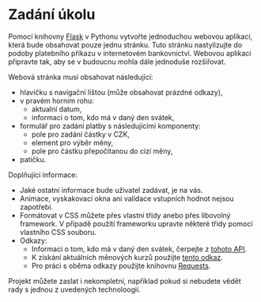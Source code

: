 # Zadání úkolu

Pomocí knihovny [Flask](https://flask.palletsprojects.com/en/1.1.x/) v Pythonu
vytvořte jednoduchou webovou aplikaci, která bude obsahovat pouze jednu stránku.
Tuto stránku nastylizujte do podoby platebního příkazu v internetovém bankovnictví.
Webovou aplikaci připravte tak, aby se v budoucnu mohla dále jednoduše rozšiřovat.

Webová stránka musí obsahovat následující:

- hlavičku s navigační lištou (může obsahovat prázdné odkazy),
- v pravém horním rohu:
	- aktualní datum,
	- informaci o tom, kdo má v daný den svátek,
- formulář pro zadání platby s následujícími komponenty:
	- pole pro zadání částky v CZK,
	- element pro výběr měny,
	- pole pro částku přepočítanou do cizí měny,
- patičku.

Doplňující informace:

- Jaké ostatní informace bude uživatel zadávat, je na vás.
- Animace, vyskakovací okna ani validace vstupních hodnot nejsou zapotřebí.
- Formátovat v CSS můžete přes vlastní třídy anebo přes libovolný framework.
V případě použítí frameworku upravte některé třídy pomocí vlastního CSS souboru.
- Odkazy:
  - Informaci o tom, kdo má v daný den svátek, čerpejte z [tohoto API](https://app.swaggerhub.com/apis/nekvapil/InternationalNamedayAPI/3.0.0).
  - K získání aktuálních měnových kurzů použijte [tento odkaz](https://www.cnb.cz/cs/financni-trhy/devizovy-trh/kurzy-devizoveho-trhu/kurzy-devizoveho-trhu/denni_kurz.txt).
  - Pro práci s oběma odkazy použijte knihovnu [Requests](https://docs.python-requests.org/en/master/).

Projekt můžete zaslat i nekompletní, například pokud si nebudete vědět rady s jednou z uvedených technoloogií.
